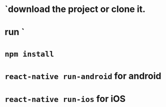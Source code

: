 # `download the project or clone it.
# run `
# `npm install`

# `react-native run-android` for android
# `react-native run-ios` for iOS
